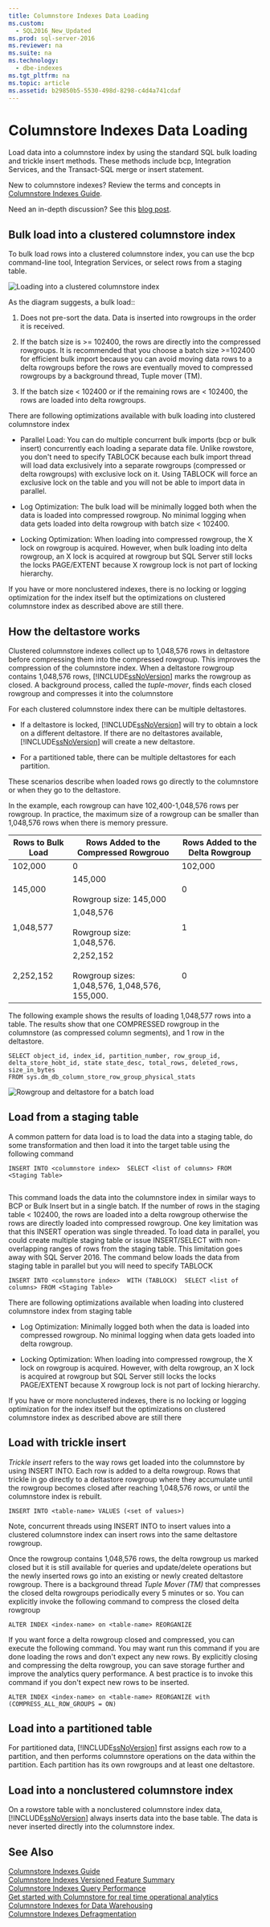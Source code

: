 ```yaml
---
title: Columnstore Indexes Data Loading
ms.custom: 
  - SQL2016_New_Updated
ms.prod: sql-server-2016
ms.reviewer: na
ms.suite: na
ms.technology: 
  - dbe-indexes
ms.tgt_pltfrm: na
ms.topic: article
ms.assetid: b29850b5-5530-498d-8298-c4d4a741cdaf
---
```

# Columnstore Indexes Data Loading
  Load data into a columnstore index by using the standard SQL bulk loading and trickle insert methods. These methods include bcp, Integration Services, and the Transact-SQL merge or insert statement.  
  
 New to columnstore indexes? Review the terms and concepts in [Columnstore Indexes Guide](../../Topics/TopicNameNotContainA/Columnstore-Indexes-Guide.md).  
  
 Need an in-depth discussion? See this [blog post](http://blogs.msdn.com/b/sqlcat/archive/2015/03/11/data-loading-performance-considerations-on-tables-with-clustered-columnstore-index.aspx).  
  
##  <a name="dataload_cci"></a> Bulk load into a clustered columnstore index  
 To bulk load rows into a clustered columnstore index, you can use the bcp command-line tool, Integration Services, or select rows from a staging table.  
  
 ![Loading into a clustered columnstore index](../../Topics/TopicNameNotContainA/media/SQL_Server_PDW_ColumnStore_LoadProcess.gif "SQL_Server_PDW_ColumnStore_LoadProcess")  
  
 As the diagram suggests, a bulk load::  
  
1.  Does not pre-sort the data. Data is inserted into rowgroups in the order it is received.  
  
2.  If the batch size is >= 102400, the rows are directly into the compressed rowgroups. It is recommended that you choose a batch size >=102400 for efficient bulk import because you can avoid moving data rows to a delta rowgroups  before the rows are  eventually moved  to compressed rowgroups    by a background thread, Tuple mover (TM).  
  
3.  If the batch size < 102400 or if the remaining rows are < 102400, the rows are loaded into delta rowgroups.  
  
 There are following optimizations available with bulk loading into clustered columnstore index  
  
-   Parallel Load: You can do multiple concurrent bulk imports (bcp or bulk insert) concurrently each loading a separate data file. Unlike rowstore, you don't need to specify TABLOCK because each bulk import thread will load data exclusively into a separate rowgroups (compressed or delta rowgroups) with exclusive lock on it.   Using TABLOCK will force an exclusive lock on the table and you will not be able to import data in parallel.  
  
-   Log Optimization: The bulk load will be minimally logged    both when the data is loaded into compressed rowgroup. No minimal logging when data gets loaded into delta rowgroup with batch size < 102400.  
  
-   Locking Optimization: When loading into compressed rowgroup, the X lock on rowgroup is acquired. However, when bulk loading into delta rowgroup, an X lock is acquired at rowgroup but SQL Server still locks the locks PAGE/EXTENT because X rowgroup lock is not part of locking hierarchy.  
  
 If you have or more nonclustered indexes, there is no locking or logging optimization for the index itself but the optimizations on clustered columnstore index as described above are still there.  
  
## How the deltastore works  
 Clustered columnstore indexes collect up to 1,048,576 rows in deltastore before compressing them into the compressed rowgroup. This improves the compression of the columnstore index. When a deltastore rowgroup contains 1,048,576 rows, [!INCLUDE[ssNoVersion](../../Topics/TopicNameContainA/includes/ssNoVersion_md.md)] marks the rowgroup as closed. A background process, called the *tuple-mover*, finds each closed rowgroup and compresses it into the columnstore  
  
 For each clustered columnstore index there can be multiple deltastores.  
  
-   If a deltastore is locked, [!INCLUDE[ssNoVersion](../../Topics/TopicNameContainA/includes/ssNoVersion_md.md)] will try to obtain a lock on a different deltastore. If there are no deltastores available, [!INCLUDE[ssNoVersion](../../Topics/TopicNameContainA/includes/ssNoVersion_md.md)] will create a new deltastore.  
  
-   For a partitioned table, there can be multiple deltastores for each partition.  
  
 These scenarios describe when loaded rows go directly to the columnstore or when they go to the deltastore.  
  
 In the example, each rowgroup can have 102,400-1,048,576 rows per rowgroup. In practice, the maximum size of a rowgroup can be smaller than 1,048,576 rows when there is memory pressure.  
  
|Rows to Bulk Load|Rows Added to the Compressed Rowgrouo|Rows Added to the Delta Rowgroup|  
|-----------------------|-------------------------------------------|--------------------------------------|  
|102,000|0|102,000|  
|145,000|145,000<br /><br /> Rowgroup size: 145,000|0|  
|1,048,577|1,048,576<br /><br /> Rowgroup size: 1,048,576.|1|  
|2,252,152|2,252,152<br /><br /> Rowgroup sizes: 1,048,576, 1,048,576, 155,000.|0|  
  
 The following example shows the results of loading 1,048,577 rows into a table. The results show that one COMPRESSED rowgroup in the columnstore (as compressed column segments), and 1 row in the deltastore.  
  
```  
SELECT object_id, index_id, partition_number, row_group_id, delta_store_hobt_id, state state_desc, total_rows, deleted_rows, size_in_bytes   
FROM sys.dm_db_column_store_row_group_physical_stats  
```  
  
 ![Rowgroup and deltastore for a batch load](../../Topics/TopicNameNotContainA/media/SQL_Server_PDW_ColumnStore_batchload.gif "SQL_Server_PDW_ColumnStore_batchload")  
  
## Load from a staging table  
 A common pattern for data load is to load the data into a staging table, do some transformation and then load it into the target table using the following command  
  
```  
INSERT INTO <columnstore index>  SELECT <list of columns> FROM <Staging Table>  
  
```  
  
 This command loads the data into the columnstore index in similar ways to BCP or Bulk Insert but in a single batch. If the number of rows in the staging table < 102400, the rows are loaded into a delta rowgroup otherwise the rows are directly loaded into compressed rowgroup.  One key limitation was that this INSERT operation was single threaded. To load data in parallel, you could create multiple staging table or issue INSERT/SELECT with non-overlapping ranges of rows from the staging table.  This limitation goes away with SQL Server 2016. The command below loads the data from staging table in parallel but you will need to specify TABLOCK  
  
```  
INSERT INTO <columnstore index>  WITH (TABLOCK)  SELECT <list of columns> FROM <Staging Table>  
```  
  
 There are following optimizations available when loading into clustered columnstore index from staging table  
  
-   Log Optimization: Minimally logged    both when the data is loaded into compressed rowgroup. No minimal logging when data gets loaded into delta rowgroup.  
  
-   Locking Optimization: When loading into compressed rowgroup, the X lock on rowgroup is acquired. However, with delta rowgroup, an X lock is acquired at rowgroup but SQL Server still locks the locks PAGE/EXTENT because X rowgroup lock is not part of locking hierarchy.  
  
 If you have or more nonclustered indexes, there is no locking or logging optimization for the index itself but the optimizations on clustered columnstore index as described above are still there  
  
## Load with trickle insert  
 *Trickle insert* refers to the way rows get loaded into the columnstore by using INSERT INTO. Each row is added to a delta rowgroup. Rows that trickle in go directly to a deltastore rowgroup where they accumulate until the rowgroup becomes closed after reaching 1,048,576 rows, or until the columnstore index is rebuilt.  
  
```  
INSERT INTO <table-name> VALUES (<set of values>)  
```  
  
 Note, concurrent threads using INSERT INTO to insert values into a clustered columnstore index can insert rows into the same deltastore rowgroup.  
  
 Once the rowgroup contains 1,048,576 rows, the delta rowgroup us marked closed but  it is still available for queries and update/delete operations but the newly inserted rows go into an existing or newly created deltastore rowgroup. There is a background thread *Tuple Mover (TM)* that compresses the closed delta rowgroups periodically every 5 minutes or so. You can explicitly invoke the following command to compress the closed delta rowgroup  
  
```  
ALTER INDEX <index-name> on <table-name> REORGANIZE  
```  
  
 If you want force a delta rowgroup closed and compressed, you can execute the following command. You may want run this command if you are done loading the rows and don't expect any new rows. By explicitly closing and compressing the delta rowgroup, you can save storage further and improve the analytics query performance. A best practice is to invoke this command if you  don't expect new rows to be inserted.  
  
```  
ALTER INDEX <index-name> on <table-name> REORGANIZE with (COMPRESS_ALL_ROW_GROUPS = ON)  
```  
  
## Load into a partitioned table  
 For partitioned data, [!INCLUDE[ssNoVersion](../../Topics/TopicNameContainA/includes/ssNoVersion_md.md)] first assigns each row to a partition, and then performs columnstore operations on the data within the partition. Each partition has its own rowgroups and at least one deltastore.  
  
## Load into a nonclustered columnstore index  
 On a rowstore table with a nonclustered columnstore index data, [!INCLUDE[ssNoVersion](../../Topics/TopicNameContainA/includes/ssNoVersion_md.md)] always inserts data into the base table. The data is never inserted directly into the columnstore index.  
  
## See Also  
 [Columnstore Indexes Guide](../../Topics/TopicNameNotContainA/Columnstore-Indexes-Guide.md)   
 [Columnstore Indexes Versioned Feature Summary](../../Topics/TopicNameNotContainA/Columnstore-Indexes-Versioned-Feature-Summary.md)   
 [Columnstore Indexes Query Performance](../../Topics/TopicNameNotContainA/Columnstore-Indexes-Query-Performance.md)   
 [Get started with Columnstore for real time operational analytics](../../Topics/TopicNameNotContainA/Get-started-with-Columnstore-for-real-time-operational-analytics.md)   
 [Columnstore Indexes for Data Warehousing](../../Topics/TopicNameNotContainA/Columnstore-Indexes-for-Data-Warehousing.md)   
 [Columnstore Indexes Defragmentation](../../Topics/TopicNameNotContainA/Columnstore-Indexes-Defragmentation.md)  
  
  